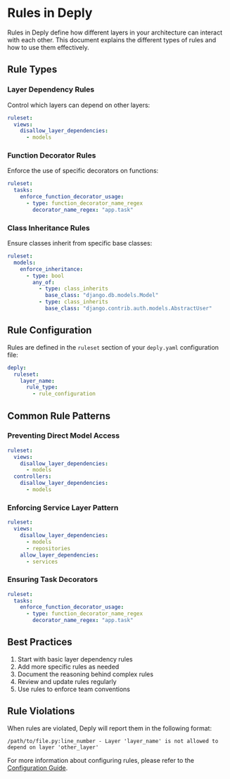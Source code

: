 # Rules in Deply

Rules in Deply define how different layers in your architecture can interact with each other. This document explains the different types of rules and how to use them effectively.

## Rule Types

### Layer Dependency Rules

Control which layers can depend on other layers:

```yaml
ruleset:
  views:
    disallow_layer_dependencies:
      - models
```

### Function Decorator Rules

Enforce the use of specific decorators on functions:

```yaml
ruleset:
  tasks:
    enforce_function_decorator_usage:
      - type: function_decorator_name_regex
        decorator_name_regex: "app.task"
```

### Class Inheritance Rules

Ensure classes inherit from specific base classes:

```yaml
ruleset:
  models:
    enforce_inheritance:
      - type: bool
        any_of:
          - type: class_inherits
            base_class: "django.db.models.Model"
          - type: class_inherits
            base_class: "django.contrib.auth.models.AbstractUser"
```

## Rule Configuration

Rules are defined in the `ruleset` section of your `deply.yaml` configuration file:

```yaml
deply:
  ruleset:
    layer_name:
      rule_type:
        - rule_configuration
```

## Common Rule Patterns

### Preventing Direct Model Access

```yaml
ruleset:
  views:
    disallow_layer_dependencies:
      - models
  controllers:
    disallow_layer_dependencies:
      - models
```

### Enforcing Service Layer Pattern

```yaml
ruleset:
  views:
    disallow_layer_dependencies:
      - models
      - repositories
    allow_layer_dependencies:
      - services
```

### Ensuring Task Decorators

```yaml
ruleset:
  tasks:
    enforce_function_decorator_usage:
      - type: function_decorator_name_regex
        decorator_name_regex: "app.task"
```

## Best Practices

1. Start with basic layer dependency rules
2. Add more specific rules as needed
3. Document the reasoning behind complex rules
4. Review and update rules regularly
5. Use rules to enforce team conventions

## Rule Violations

When rules are violated, Deply will report them in the following format:

```plaintext
/path/to/file.py:line_number - Layer 'layer_name' is not allowed to depend on layer 'other_layer'
```

For more information about configuring rules, please refer to the [Configuration Guide](configuration.md). 